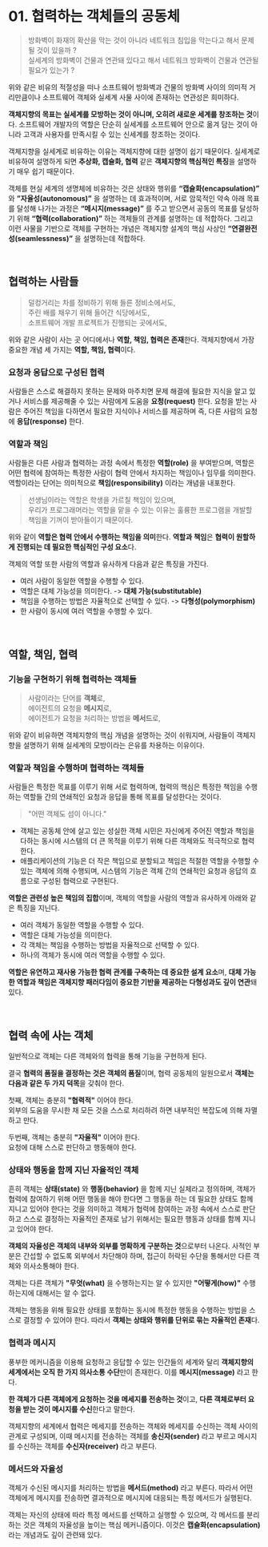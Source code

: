 # 01. 협력하는 객체들의 공동체
> 방화벽이 화재의 확산을 막는 것이 아니라 네트워크 침입을 막는다고 해서 문제될 것이 있을까 ?  
> 실세계의 방화벽이 건물과 연관돼 있다고 해서 네트워크 방화벽이 건물과 연관될 필요가 있는가 ?

위와 같은 비유의 적절성을 떠나 소프트웨어 방화벽과 건물의 방화벽 사이의
의미적 거리만큼이나 소프트웨어 객체와 실세계 사물 사이에 존재하는 연관성은 희미하다.

**객체지향의 목표는 실세계를 모방하는 것이 아니며, 오히려 새로운 세계를 창조하는 것**이다.
소프트웨어 개발자의 역할은 단순히 실세계를 소프트웨어 안으로 옮겨 담는 것이 아니라 고객과 사용자를 만족시킬 수 있는 신세계를 창조하는 것이다.

객체지향을 실세계로 비유하는 이유는 객체지향에 대한 설명이 쉽기 때문이다. 
실세계로 비유하여 설명하게 되면 **추상화, 캡슐화, 협력** 같은 **객체지향의 핵심적인 특징**을 설명하기 매우 쉽기 때문이다.

객체를 현실 세계의 생명체에 비유하는 것은 상태와 행위를 **“캡슐화(encapsulation)”** 와 **”자율성(autonomous)”** 을 설명하는 데 효과적이며, 
서로 암묵적인 약속 아래 목표를 달성해 나가는 과정은 **“메시지(message)”** 를 주고 받으면서 공동의 목표를 달성하기 위해 **“협력(collaboration)”** 하는 객체들의 관계를 설명하는 데 적합하다. 
그리고 이런 사물을 기반으로 객체를 구현하는 개념은 객체지향 설계의 핵심 사상인 **“연결완전성(seamlessness)”** 을 설명하는데 적합하다.

<br>

## 협력하는 사람들
> 덜컹거리는 차를 정비하기 위해 들른 정비소에서도,  
> 주린 배를 채우기 위해 들어간 식당에서도,  
> 소프트웨어 개발 프로젝트가 진행되는 곳에서도,

위와 같은 사람이 사는 곳 어디에서나 **역할, 책임, 협력은 존재**한다. 
객체지향에서 가장 중요한 개념 세 가지는 **역할, 책임, 협력**이다.

### 요청과 응답으로 구성된 협력
사람들은 스스로 해결하지 못하는 문제와 마주치면 문제 해결에 필요한 지식을 알고 있거나 서비스를 제공해줄 수 있는 사람에게 도움을 **요청(request)** 한다.
요청을 받는 사람은 주어진 책임을 다하면서 필요한 지식이나 서비스를 제공하며 즉, 다른 사람의 요청에 **응답(response)** 한다.

### 역할과 책임
사람들은 다른 사람과 협력하는 과정 속에서 특정한 **역할(role)** 을 부여받으며,
역할은 어떤 협력에 참여하는 특정한 사람이 협력 안에서 차지하는 책임이나 임무를 의미한다. 
역할이라는 단어는 의미적으로 **책임(responsibility)** 이라는 개념을 내포한다. 

> 선생님이라는 역할은 학생을 가르칠 책임이 있으며,  
> 우리가 프로그래머라는 역할을 맡을 수 있는 이유는 훌륭한 프로그램을 개발할 책임을 기꺼이 받아들이기 때문이다.

위와 같이 **역할은 협력 안에서 수행하는 책임을 의미**한다.
**역할과 책임**은 **협력이 원할하게 진행되는 데 필요한 핵심적인 구성 요소**다.

객체의 역할 또한 사람의 역할과 유사하게 다음과 같은 특징을 가진다.
- 여러 사람이 동일한 역할을 수행할 수 있다.
- 역할은 대체 가능성을 의미한다. -> **대체 가능(substitutable)**
- 책임을 수행하는 방법은 자율적으로 선택할 수 있다. -> **다형성(polymorphism)**
- 한 사람이 동시에 여러 역할을 수행할 수 있다.

<br>

## 역할, 책임, 협력
### 기능을 구현하기 위해 협력하는 객체들
> 사람이라는 단어를 **객체**로,  
> 에이전트의 요청을 **메시지**로,  
> 에이전트가 요청을 처리하는 방법을 **메서드**로,

위와 같이 비유하면 객체지향의 핵심 개념을 설명하는 것이 쉬워지며,
사람들이 객체지향을 설명하기 위해 실세계의 모방이라는 은유를 차용하는 이유이다.

### 역할과 책임을 수행하며 협력하는 객체들
사람들은 특정한 목표를 이루기 위해 서로 협력하며, 
협력의 핵심은 특정한 책임을 수행하는 역할들 간의 연쇄적인 요청과 응답을 통해 목표를 달성한다는 것이다.

> "어떤 객체도 섬이 아니다."
- 객체는 공동체 안에 살고 있는 성실한 객체 시민은 자신에게 주어진 역할과 책임을 다하는 동시에 시스템의 더 큰 목적을 이루기 위해 다른 객체와도 적극적으로 협력한다.
- 애플리케이션의 기능은 더 작은 책임으로 분할되고 책임은 적절한 역할을 수행할 수 있는 객체에 의해 수행되며, 시스템의 기능은 객체 간의 연쇄적인 요청과 응답의 흐름으로 구성된 협력으로 구현된다.

**역할은 관련성 높은 책임의 집합**이며,
객체의 역할을 사람의 역할과 유사하게 아래와 같은 특징을 지닌다.
- 여러 객체가 동일한 역할을 수행할 수 있다.
- 역할은 대체 가능성을 의미한다.
- 각 객체는 책임을 수행하는 방법을 자율적으로 선택할 수 있다.
- 하나의 객체가 동시에 여러 역할을 수행할 수 있다.

**역할은 유연하고 재사용 가능한 협력 관계를 구축하는 데 중요한 설계 요소**며,
**대체 가능한 역할과 책임은 객체지향 패러다임이 중요한 기반을 제공하는 다형성과도 깊이 연관**돼있다.

<br>

## 협력 속에 사는 객체
일반적으로 객체는 다른 객체와의 협력을 통해 기능을 구현하게 된다.

결국 **협력의 품질을 결정하는 것은 객체의 품질**이며,
협력 공동체의 일원으로서 **객체는 다음과 같은 두 가지 덕목**을 갖춰야 한다.

첫째, 객체는 충분히 **"협력적"** 이어야 한다.  
외부의 도움을 무시한 채 모든 것을 스스로 처리하려 하면 내부적인 복잡도에 의해 자멸하고 만다.

두번째, 객체는 충분히 **"자율적"** 이어야 한다.  
요청에 대해 스스로 판단하고 행동해야 한다.

### 상태와 행동을 함께 지닌 자율적인 객체
흔히 객체는 **상태(state)** 와 **행동(behavior)** 을 함께 지닌 실체라고 정의하며,
객체가 협력에 참여하기 위해 어떤 행동을 해야 한다면 그 행동을 하는 데 필요한 상태도 함께 지니고 있어야 한다는 것을 의미하고
객체가 협력에 참여하는 과정 속에서 스스로 판단하고 스스로 결정하는 자율적인 존재로 남기 위해서는 필요한 행동과 상태를 함께 지니고 있어야 한다.

**객체의 자율성은 객체의 내부와 외부를 명확하게 구분하는 것**으로부터 나온다.
사적인 부분은 간섭할 수 없도록 외부에서 차단해야 하며, 접근이 허락된 수단을 통해서만 다른 객체와 의사소통해야 한다.

객체는 다른 객체가 **"무엇(what)** 을 수행하는지는 알 수 있지만 **"어떻게(how)"** 수행하는지에 대해서는 알 수 없다.

객체는 행동을 위해 필요한 상태를 포함하는 동시에 특정한 행동을 수행하는 방법을 스스로 결정할 수 있어야 한다.
따라서 **객체는 상태와 행위를 단위로 묶는 자율적인 존재**다.

### 협력과 메시지
풍부한 메커니즘을 이용해 요청하고 응답할 수 있는 인간들의 세계와 달리 **객체지향의 세계에서는 오직 한 가지 의사소통 수단**만이 존재한다. 이를 **메시지(message)** 라고 한다.

**한 객체가 다른 객체에게 요청하는 것을 메세지를 전송하는 것**이고, **다른 객체로부터 요청을 받는 것이 메시지를 수신**한다고 말한다.

객체지향의 세계에서 협력은 메세지를 전송하는 객체와 메세지를 수신하는 객체 사이의 관계로 구성되며,
이때 메시지를 전송하는 객체를 **송신자(sender)** 라고 부르고 메시지를 수신하는 객체를 **수신자(receiver)** 라고 부른다.

### 메서드와 자율성
객체가 수신된 메시지를 처리하는 방법을 **메서드(method)** 라고 부른다.
따라서 어떤 객체에게 메시지를 전송하면 결과적으로 메시지에 대응되는 특정 메서드가 실행된다.

객체는 자신의 상태에 따라 특정 메서드를 선택하고 실행할 수 있으며,
각 메서드를 분리하는 것은 객체의 자율성을 높이는 핵심 메커니즘이다. 이것은 **캡슐화(encapsulation)** 라는 개념과도 깊이 관련돼 있다.